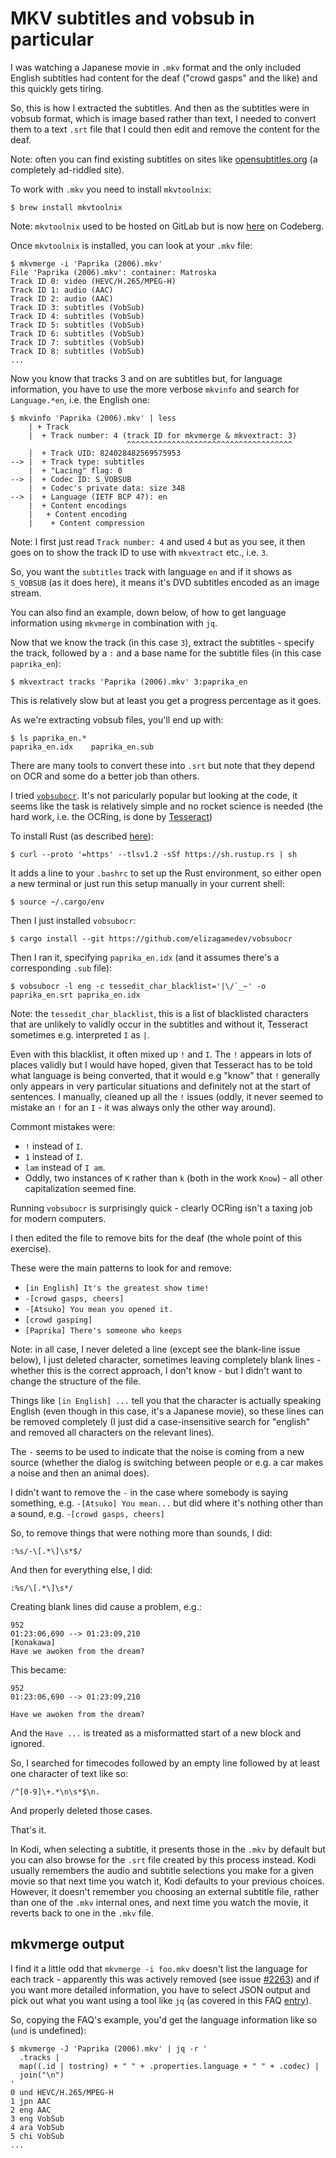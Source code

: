 MKV subtitles and vobsub in particular
======================================

I was watching a Japanese movie in `.mkv` format and the only included English subtitles had content for the deaf ("crowd gasps" and the like) and this quickly gets tiring.

So, this is how I extracted the subtitles. And then as the subtitles were in vobsub format, which is image based rather than text, I needed to convert them to a text `.srt` file that I could then edit and remove the content for the deaf.

Note: often you can find existing subtitles on sites like [opensubtitles.org](https://www.opensubtitles.org/en/search/subs) (a completely ad-riddled site).

To work with `.mkv` you need to install `mkvtoolnix`:

```
$ brew install mkvtoolnix
```

Note: `mkvtoolnix` used to be hosted on GitLab but is now [here](https://codeberg.org/mbunkus/mkvtoolnix) on Codeberg.

Once `mkvtoolnix` is installed, you can look at your `.mkv` file:

```
$ mkvmerge -i 'Paprika (2006).mkv' 
File 'Paprika (2006).mkv': container: Matroska
Track ID 0: video (HEVC/H.265/MPEG-H)
Track ID 1: audio (AAC)
Track ID 2: audio (AAC)
Track ID 3: subtitles (VobSub)
Track ID 4: subtitles (VobSub)
Track ID 5: subtitles (VobSub)
Track ID 6: subtitles (VobSub)
Track ID 7: subtitles (VobSub)
Track ID 8: subtitles (VobSub)
...
```

Now you know that tracks 3 and on are subtitles but, for language information, you have to use the more verbose `mkvinfo` and search for `Language.*en`, i.e. the English one:

```
$ mkvinfo 'Paprika (2006).mkv' | less
    | + Track
    |  + Track number: 4 (track ID for mkvmerge & mkvextract: 3)
                          ^^^^^^^^^^^^^^^^^^^^^^^^^^^^^^^^^^^^^
    |  + Track UID: 824028482569575953
--> |  + Track type: subtitles
    |  + "Lacing" flag: 0
--> |  + Codec ID: S_VOBSUB
    |  + Codec's private data: size 348
--> |  + Language (IETF BCP 47): en
    |  + Content encodings
    |   + Content encoding
    |    + Content compression
```

Note: I first just read `Track number: 4` and used `4` but as you see, it then goes on to show the track ID to use with `mkvextract` etc., i.e. `3`.

So, you want the `subtitles` track with language `en` and if it shows as `S_VOBSUB` (as it does here), it means it's DVD subtitles encoded as an image stream.

You can also find an example, down below, of how to get language information using `mkvmerge` in combination with `jq`.

Now that we know the track (in this case `3`), extract the subtitles - specify the track, followed by a `:` and a base name for the subtitle files (in this case `paprika_en`):

```
$ mkvextract tracks 'Paprika (2006).mkv' 3:paprika_en
```

This is relatively slow but at least you get a progress percentage as it goes.

As we're extracting vobsub files, you'll end up with:

```
$ ls paprika_en.*
paprika_en.idx    paprika_en.sub
```

There are many tools to convert these into `.srt` but note that they depend on OCR and some do a better job than others.

I tried [`vobsubocr`](https://github.com/elizagamedev/vobsubocr). It's not paricularly popular but looking at the code, it seems like the task is relatively simple and no rocket science is needed (the hard work, i.e. the OCRing, is done by [Tesseract](https://github.com/tesseract-ocr/tesseract))

To install Rust (as described [here](https://www.rust-lang.org/tools/install)):

```
$ curl --proto '=https' --tlsv1.2 -sSf https://sh.rustup.rs | sh
```

It adds a line to your `.bashrc` to set up the Rust environment, so either open a new terminal or just run this setup manually in your current shell:

```
$ source ~/.cargo/env
```

Then I just installed `vobsubocr`:

```
$ cargo install --git https://github.com/elizagamedev/vobsubocr
```

Then I ran it, specifying `paprika_en.idx` (and it assumes there's a corresponding `.sub` file):

```
$ vobsubocr -l eng -c tessedit_char_blacklist='|\/`_~' -o paprika_en.srt paprika_en.idx
```

Note: the `tessedit_char_blacklist`, this is a list of blacklisted characters that are unlikely to validly occur in the subtitles and without it, Tesseract sometimes e.g. interpreted `I` as `|`.

Even with this blacklist, it often mixed up `!` and `I`. The `!` appears in lots of places validly but I would have hoped, given that Tesseract has to be told what language is being converted, that it would e.g "know" that `!` generally only appears in very particular situations and definitely not at the start of sentences. I manually, cleaned up all the `!` issues (oddly, it never seemed to mistake an `!` for an `I` - it was always only the other way around).

Commont mistakes were:

* `!` instead of `I`.
* `1` instead of `I`.
* `lam` instead of `I am`.
* Oddly, two instances of `K` rather than `k` (both in the work `Know`) - all other capitalization seemed fine.

Running `vobsubocr` is surprisingly quick - clearly OCRing isn't a taxing job for modern computers.

I then edited the file to remove bits for the deaf (the whole point of this exercise).

These were the main patterns to look for and remove:

* `[in English] It's the greatest show time!`
* `-[crowd gasps, cheers]`
* `-[Atsuko] You mean you opened it.`
* `[crowd gasping]`
* `[Paprika] There's someone who keeps`

Note: in all case, I never deleted a line (except see the blank-line issue below), I just deleted character, sometimes leaving completely blank lines - whether this is the correct approach, I don't know - but I didn't want to change the structure of the file.

Things like `[in English] ...` tell you that the character is actually speaking English (even though in this case, it's a Japanese movie), so these lines can be removed completely (I just did a case-insensitive search for "english" and removed all characters on the relevant lines).

The `-` seems to be used to indicate that the noise is coming from a new source (whether the dialog is switching between people or e.g. a car makes a noise and then an animal does).

I didn't want to remove the `-` in the case where somebody is saying something, e.g. `-[Atsuko] You mean...` but did where it's nothing other than a sound, e.g. `-[crowd gasps, cheers]`

So, to remove things that were nothing more than sounds, I did:

```
:%s/-\[.*\]\s*$/
```

And then for everything else, I did:

```
:%s/\[.*\]\s*/
```

Creating blank lines did cause a problem, e.g.:

```
952
01:23:06,690 --> 01:23:09,210
[Konakawa]
Have we awoken from the dream?
```

This became: 

```
952
01:23:06,690 --> 01:23:09,210

Have we awoken from the dream?
```

And the `Have ...` is treated as a misformatted start of a new block and ignored.

So, I searched for timecodes followed by an empty line followed by at least one character of text like so:

`/^[0-9]\+.*\n\s*$\n.`

And properly deleted those cases.

That's it.

In Kodi, when selecting a subtitle, it presents those in the `.mkv` by default but you can also browse for the `.srt` file created by this process instead. Kodi usually remembers the audio and subtitle selections you make for a given movie so that next time you watch it, Kodi defaults to your previous choices. However, it doesn't remember you choosing an external subtitle file, rather than one of the `.mkv` internal ones, and next time you watch the movie, it reverts back to one in the `.mkv` file.

mkvmerge output
---------------

I find it a little odd that `mkvmerge -i foo.mkv` doesn't list the language for each track - apparently this was actively removed (see issue [#2263](https://gitlab.com/mbunkus/mkvtoolnix/-/issues/2263)) and if you want more detailed information, you have to select JSON output and pick out what you want using a tool like `jq` (as covered in this FAQ [entry](https://gitlab.com/mbunkus/mkvtoolnix/-/wikis/Transforming-mkvmerge's-JSON-output)).

So, copying the FAQ's example, you'd get the language information like so (`und` is undefined):

```
$ mkvmerge -J 'Paprika (2006).mkv' | jq -r '
  .tracks |
  map((.id | tostring) + " " + .properties.language + " " + .codec) |
  join("\n")
'
0 und HEVC/H.265/MPEG-H
1 jpn AAC
2 eng AAC
3 eng VobSub
4 ara VobSub
5 chi VobSub
...
```
